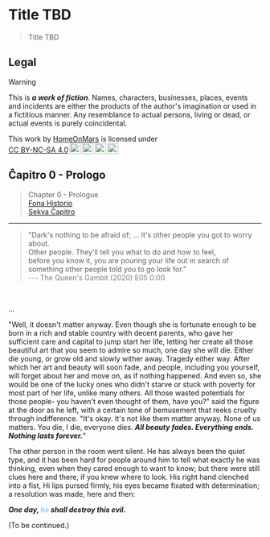 Title TBD
===============================================================================

> Title TBD

Legal
-------------------------------------------------------------------------------

> [!WARNING]
> This is ***a work of fiction***.
> Names, characters, businesses, places, events and incidents
> are either the products of the author's imagination or used in a fictitious manner.
> Any resemblance to actual persons, living or dead, or actual events is purely coincidental.

<p xmlns:cc="http://creativecommons.org/ns#" >This work by <a rel="cc:attributionURL dct:creator" property="cc:attributionName" href="https://github.com/HomeOnMars">HomeOnMars</a> is licensed under <a href="https://creativecommons.org/licenses/by-nc-sa/4.0/?ref=chooser-v1" target="_blank" rel="license noopener noreferrer" style="display:inline-block;">CC BY-NC-SA 4.0<img style="height:22px!important;margin-left:3px;vertical-align:text-bottom;" src="https://mirrors.creativecommons.org/presskit/icons/cc.svg?ref=chooser-v1" alt=""><img style="height:22px!important;margin-left:3px;vertical-align:text-bottom;" src="https://mirrors.creativecommons.org/presskit/icons/by.svg?ref=chooser-v1" alt=""><img style="height:22px!important;margin-left:3px;vertical-align:text-bottom;" src="https://mirrors.creativecommons.org/presskit/icons/nc.svg?ref=chooser-v1" alt=""><img style="height:22px!important;margin-left:3px;vertical-align:text-bottom;" src="https://mirrors.creativecommons.org/presskit/icons/sa.svg?ref=chooser-v1" alt=""></a></p>

Ĉapitro 0 - Prologo
-------------------------------------------------------------------------------

> Chapter 0 - Prologue
> <br>
> [Fona Historio](../OmniCentro/Historio.md)
> <br>
> [Sekva Ĉapitro]()

-------------------------------------------------------------------------------

<blockquote>
  "Dark's nothing to be afraid of; ...
  <!-- In fact, I'd go as far as saying there's nothing to be afraid of,
  anywhere.<br>
  The strongest person is the person who isn't scared to be alone;<br> -->
  It's other people you got to worry about.<br>
  Other people.
  They'll tell you what to do and how to feel,<br>
  before you know it,
  you are pouring your life out in search of something
  other people told you to go look for."<br>
  <span style="color:grey">
  --- The Queen's Gambit (2020) E05 0:00
  </span>
</blockquote>
<br>

...

"Well, it doesn't matter anyway.
Even though she is fortunate enough to be born in a rich and stable country
with decent parents, who gave her sufficient care and capital to
jump start her life, letting her create all those beautiful art
that you seem to admire so much, one day she will die.
Either die young, or grow old and slowly wither away.
Tragedy either way.
After which her art and beauty will soon fade,
and people, including you yourself, will forget about her and move on,
as if nothing happened.
And even so, she would be one of the lucky ones who didn't starve
or stuck with poverty for most part of her life, unlike many others.
All those wasted potentials for those people-
you haven't even thought of them, have you?"
said the figure at the door as he left,
with a certain tone of bemusement that reeks cruelty through indifference.
"It's okay. It's not like them matter anyway.
None of us matters.
You die, I die, everyone dies.
***All beauty fades. Everything ends. Nothing lasts forever.***"

<!-- <span style="color:#95D0FC">The Architect</span> --> 
The other person in the room went silent.
He has always been the quiet type,
and it has been hard for people around him to tell
what exactly he was thinking,
even when they cared enough to want to know;
but there were still clues here and there, if you knew where to look.
His right hand clenched into a fist,
Hi lips pursed firmly,
his eyes became fixated with determination;
a resolution was made, here and then:

***One day, <span style="color:#95D0FC">he</span> shall destroy this evil.***

<!-- <blockquote>
  "HE IS HERE. THE ONE WHO WILL TEAR APART THE VERY STARS IN HEAVEN.
  HE IS HERE. HE IS THE END OF THE WORLD."<br>
  <span style="color:grey">
  --- Harry Potter and the Methods of Rationality
  <cite><a href="https://hpmor.com/chapter/89">(Spoilers) Chapter 89</a></cite>
  by Eliezer Yudkowsky
  </span>
</blockquote>
<br> -->

(To be continued.) 
